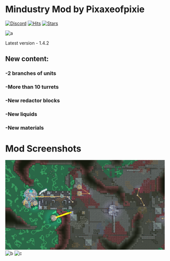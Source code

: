 # Mindustry Mod by Pixaxeofpixie

[![Discord](https://img.shields.io/discord/704355237246402721.svg?color=7289da&label=discord&logo=discord&style=flat-square)](https://discord.gg/F7HA7zMPeD)
[![Hits](https://hits.seeyoufarm.com/api/count/incr/badge.svg?url=https%3A%2F%2Fgithub.com%2Fpixaxeofpixie%2FBraindustry-Mod&count_bg=%23859DFF&title_bg=%23B22AFF&icon=&icon_color=%2396EAFF&title=hits&edge_flat=false)](https://hits.seeyoufarm.com)
[![Stars](https://img.shields.io/github/stars/pixaxeofpixie/Braindustry-Mod?label=Star%20Me%21&style=social)](https://github.com/pixaxeofpixie/Braindustry-Mod/tree/master)

![a](https://repository-images.githubusercontent.com/274246613/227ef200-6bf0-11eb-9821-5dc5546c4bc7)

Latest version - 1.4.2

## New content:
### -2 branches of units

### -More than 10 turrets

### -New redactor blocks

### -New liquids

### -New materials

# Mod Screenshots

![a](https://github.com/pixaxeofpixie/pictures/blob/main/screen2.png?raw=true)
![b](https://user-images.githubusercontent.com/63517945/102699428-a69ea400-4255-11eb-8bb0-484f630e79f3.png)
![c](https://user-images.githubusercontent.com/63517945/101539745-0f616300-39b0-11eb-99ec-5c2fc6d75d80.png)
